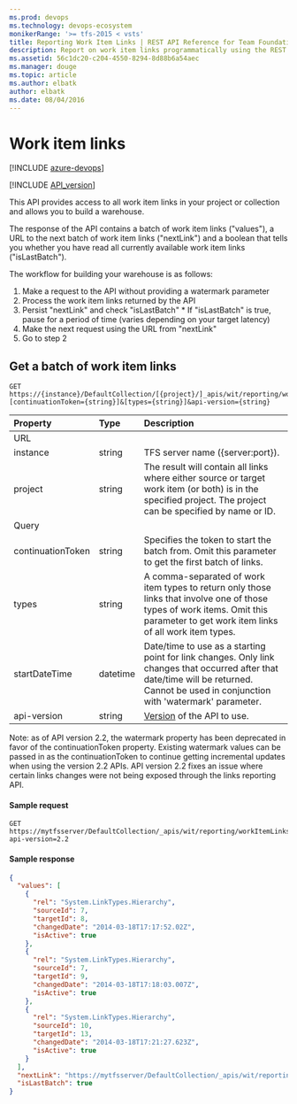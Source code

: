 ```yaml
---
ms.prod: devops
ms.technology: devops-ecosystem
monikerRange: '>= tfs-2015 < vsts'
title: Reporting Work Item Links | REST API Reference for Team Foundation Server
description: Report on work item links programmatically using the REST APIs for Team Foundation Server.
ms.assetid: 56c1dc20-c204-4550-8294-8d88b6a54aec
ms.manager: douge
ms.topic: article
ms.author: elbatk
author: elbatk
ms.date: 08/04/2016
---
```


# Work item links

[!INCLUDE [azure-devops](../_data/azure-devops-message.md)]

[!INCLUDE [API_version](../_data/version2-2.md)]


This API provides access to all work item links in your project or collection and allows you to build a warehouse.

The response of the API contains a batch of work item links ("values"), a URL to the next batch of work item links ("nextLink") and a boolean that tells you whether you have read all currently available work item links ("isLastBatch").

The workflow for building your warehouse is as follows:
  1. Make a request to the API without providing a watermark parameter
  2. Process the work item links returned by the API
  3. Persist "nextLink" and check "isLastBatch"
    * If "isLastBatch" is true, pause for a period of time (varies depending on your target latency)
  4. Make the next request using the URL from "nextLink"
  5. Go to step 2

## Get a batch of work item links

```no-highlight
GET https://{instance}/DefaultCollection/[{project}/]_apis/wit/reporting/workItemLinks?[continuationToken={string}]&[types={string}]&api-version={string}
```

| Property      | Type     | Description
|:--------------|:---------|:----------------------------
| URL
| instance      | string   | TFS server name ({server:port}).
| project       | string   | The result will contain all links where either source or target work item (or both) is in the specified project. The project can be specified by name or ID.
| Query
| continuationToken     | string   | Specifies the token to start the batch from. Omit this parameter to get the first batch of links.
| types         | string   | A comma-separated of work item types to return only those links that involve one of those types of work items. Omit this parameter to get work item links of all work item types.
| startDateTime | datetime | Date/time to use as a starting point for link changes. Only link changes that occurred after that date/time will be returned. Cannot be used in conjunction with 'watermark' parameter.
| api-version   | string   | [Version](../../concepts/rest-api-versioning.md) of the API to use.

Note: as of API version 2.2, the watermark property has been deprecated in favor of the continuationToken property. Existing watermark values can be passed in as the continuationToken to continue getting incremental updates when using the version 2.2 APIs.
API version 2.2 fixes an issue where certain links changes were not being exposed through the links reporting API.

#### Sample request

```
GET https://mytfsserver/DefaultCollection/_apis/wit/reporting/workItemLinks?api-version=2.2
```

#### Sample response

```json
{
  "values": [
    {
      "rel": "System.LinkTypes.Hierarchy",
      "sourceId": 7,
      "targetId": 8,
      "changedDate": "2014-03-18T17:17:52.02Z",
      "isActive": true
    },
    {
      "rel": "System.LinkTypes.Hierarchy",
      "sourceId": 7,
      "targetId": 9,
      "changedDate": "2014-03-18T17:18:03.007Z",
      "isActive": true
    },
    {
      "rel": "System.LinkTypes.Hierarchy",
      "sourceId": 10,
      "targetId": 13,
      "changedDate": "2014-03-18T17:21:27.623Z",
      "isActive": true
    }
  ],
  "nextLink": "https://mytfsserver/DefaultCollection/_apis/wit/reporting/workItemLinks?continuationToken=6281123&api-version=2.2",
  "isLastBatch": true
}
```
